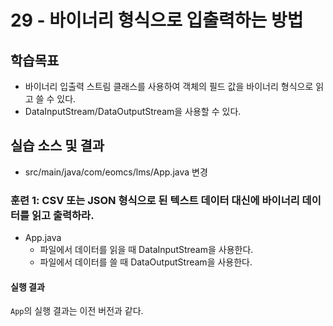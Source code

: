 # 29 - 바이너리 형식으로 입출력하는 방법

## 학습목표
- 바이너리 입출력 스트림 클래스를 사용하여 객체의 필드 값을 바이너리 형식으로 읽고 쓸 수 있다.
- DataInputStream/DataOutputStream을 사용할 수 있다.
  
## 실습 소스 및 결과
- src/main/java/com/eomcs/lms/App.java 변경

### 훈련 1: CSV 또는 JSON 형식으로 된 텍스트 데이터 대신에 바이너리 데이터를 읽고 출력하라.  

- App.java
    - 파일에서 데이터를 읽을 때 DataInputStream을 사용한다.
    - 파일에서 데이터를 쓸 때 DataOutputStream을 사용한다.

#### 실행 결과
`App`의 실행 결과는 이전 버전과 같다.
